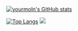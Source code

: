 [![yourmoln's GitHub stats](https://github-readme-stats.vercel.app/api?username=yourmoln&show_icons=true&theme=chartreuse-dark)](https://yourmoln.github.io/)

[![Top Langs](https://github-readme-stats.vercel.app/api/top-langs/?username=yourmoln&hide=&theme=chartreuse-dark)](https://yourmoln.github.io/)
![](https://github-readme-stats.vercel.app/api/wakatime?username=@yourmoln&layout=compact&theme=chartreuse-dark)
